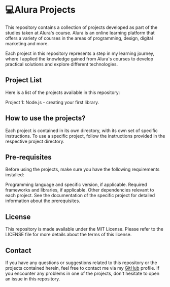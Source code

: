 # 💻Alura Projects
This repository contains a collection of projects developed as part of the studies taken at Alura's course. Alura is an online learning platform that offers a variety of courses in the areas of programming, design, digital marketing and more.

Each project in this repository represents a step in my learning journey, where I applied the knowledge gained from Alura's courses to develop practical solutions and explore different technologies.

## Project List
Here is a list of the projects available in this repository:

Project 1: Node.js - creating your first library.

## How to use the projects?
Each project is contained in its own directory, with its own set of specific instructions. To use a specific project, follow the instructions provided in the respective project directory.

## Pre-requisites
Before using the projects, make sure you have the following requirements installed:

Programming language and specific version, if applicable. Required frameworks and libraries, if applicable. Other dependencies relevant to each project. See the documentation of the specific project for detailed information about the prerequisites.

## License
This repository is made available under the MIT License. Please refer to the LICENSE file for more details about the terms of this license.

## Contact
If you have any questions or suggestions related to this repository or the projects contained herein, feel free to contact me via my [GitHub](https://github.com/Cleok3Lima) profile. If you encounter any problems in one of the projects, don't hesitate to open an issue in this repository.
